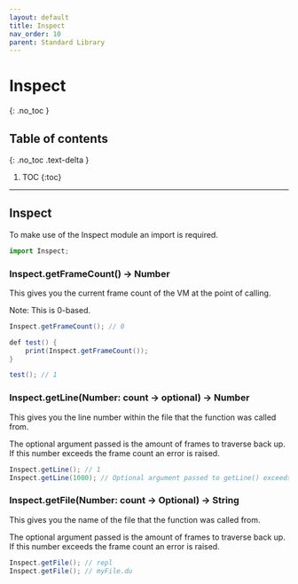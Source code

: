 ```yaml
---
layout: default
title: Inspect
nav_order: 10
parent: Standard Library
---
```


# Inspect
{: .no_toc }

## Table of contents
{: .no_toc .text-delta }

1. TOC
{:toc}

---

## Inspect
To make use of the Inspect module an import is required.

```js
import Inspect;
```

### Inspect.getFrameCount() -> Number

This gives you the current frame count of the VM at the point of calling.

Note: This is 0-based.

```cs
Inspect.getFrameCount(); // 0

def test() {
    print(Inspect.getFrameCount());
}

test(); // 1
```

### Inspect.getLine(Number: count -> optional) -> Number

This gives you the line number within the file that the function was called from.

The optional argument passed is the amount of frames to traverse back up. If this number exceeds the
frame count an error is raised.

```cs
Inspect.getLine(); // 1
Inspect.getLine(1000); // Optional argument passed to getLine() exceeds the frame count.
```

### Inspect.getFile(Number: count -> Optional) -> String

This gives you the name of the file that the function was called from.

The optional argument passed is the amount of frames to traverse back up. If this number exceeds the
frame count an error is raised.

```cs
Inspect.getFile(); // repl
Inspect.getFile(); // myFile.du
```
